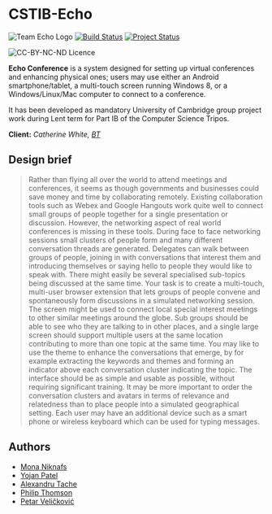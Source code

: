 CSTIB-Echo
==========
![Team Echo Logo](https://dl.dropboxusercontent.com/u/94754009/ic_launcher.png)
[![Build Status](https://travis-ci.org/PetarV-/CSTIB-Echo.png?branch=master)](https://travis-ci.org/PetarV-/CSTIB-Echo)
[![Project Status](http://stillmaintained.com/PetarV-/CSTIB-Echo.png)](http://stillmaintained.com/PetarV-/CSTIB-Echo)

![CC-BY-NC-ND Licence](http://i.creativecommons.org/l/by-nc-nd/3.0/88x31.png)

**Echo Conference** is a system designed for setting up virtual conferences and enhancing physical ones; users may use either an Android smartphone/tablet, a multi-touch screen running Windows 8, or a Windows/Linux/Mac computer to connect to a conference.

It has been developed as mandatory University of Cambridge group project work during Lent term for Part IB of the Computer Science Tripos.

**Client:** *Catherine White, [BT](http://www.bt.com)*

Design brief
----------------

> Rather than flying all over the world to attend meetings and conferences, it seems as though governments and businesses could save money and time by collaborating remotely. Existing collaboration tools such as Webex and Google Hangouts work quite well to connect small groups of people together for a single presentation or discussion. However, the networking aspect of real world conferences is missing in these tools. During face to face networking sessions small clusters of people form and many different conversation threads are generated. Delegates can walk between groups of people, joining in with conversations that interest them and introducing themselves or saying hello to people they would like to speak with. There might easily be several specialised sub-topics being discussed at the same time. Your task is to create a multi-touch, multi-user browser extension that lets groups of people convene and spontaneously form discussions in a simulated networking session. The screen might be used to connect local special interest meetings to other similar meetings around the globe. Sub groups should be able to see who they are talking to in other places, and a single large screen should support multiple users at the same location contributing to more than one topic at the same time. You may like to use the theme to enhance the conversations that emerge, by for example extracting the keywords and themes and forming an indicator above each conversation cluster indicating the topic. The interface should be as simple and usable as possible, without requiring significant training. It may be more important to order the conversation clusters and avatars in terms of relevance and relatedness than to place people into a simulated geographical setting. Each user may have an additional device such as a smart phone or wireless keyboard which can be used for typing messages.

Authors
----------------

* [Mona Niknafs](https://github.com/monaniknafs)
* [Yojan Patel](https://github.com/yojanpatel)
* [Alexandru Tache](https://github.com/hadesgames)
* [Philip Thomson](https://github.com/cat12184)
* [Petar Veličković](https://github.com/PetarV-)
